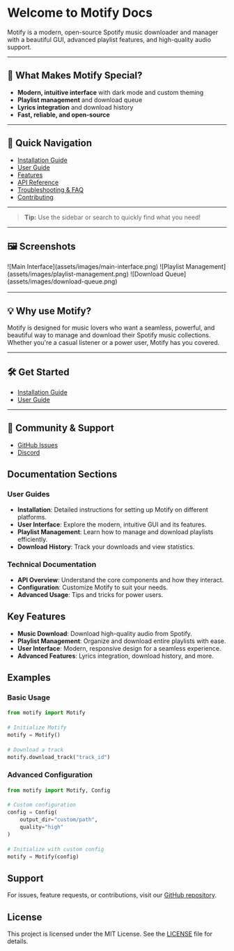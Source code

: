 # Welcome to Motify Docs

Motify is a modern, open-source Spotify music downloader and manager with a beautiful GUI, advanced playlist features, and high-quality audio support.

---

## 🚀 What Makes Motify Special?
- **Modern, intuitive interface** with dark mode and custom theming
- **Playlist management** and download queue
- **Lyrics integration** and download history
- **Fast, reliable, and open-source**

---

## 📖 Quick Navigation
- [Installation Guide](installation.md)
- [User Guide](usage.md)
- [Features](features.md)
- [API Reference](api.md)
- [Troubleshooting & FAQ](troubleshooting.md)
- [Contributing](contributing.md)

---

> **Tip:** Use the sidebar or search to quickly find what you need!

---

## 🖼️ Screenshots

<div class="grid" markdown>
![Main Interface](assets/images/main-interface.png)
![Playlist Management](assets/images/playlist-management.png)
![Download Queue](assets/images/download-queue.png)
</div>

<style>
.grid {
    display: grid;
    grid-template-columns: repeat(auto-fit, minmax(300px, 1fr));
    gap: 1rem;
    margin: 1rem 0;
}
.grid img {
    width: 100%;
    height: auto;
    border-radius: 8px;
    box-shadow: 0 4px 6px rgba(0, 0, 0, 0.1);
}
</style>

---

## 💡 Why use Motify?
Motify is designed for music lovers who want a seamless, powerful, and beautiful way to manage and download their Spotify music collections. Whether you're a casual listener or a power user, Motify has you covered.

---

## 🛠️ Get Started
- [Installation Guide](installation.md)
- [User Guide](usage.md)

---

## 🤝 Community & Support
- [GitHub Issues](https://github.com/mosh3eb/motify/issues)
- [Discord](https://discord.gg/motify)

## Documentation Sections

### User Guides
- **Installation**: Detailed instructions for setting up Motify on different platforms.
- **User Interface**: Explore the modern, intuitive GUI and its features.
- **Playlist Management**: Learn how to manage and download playlists efficiently.
- **Download History**: Track your downloads and view statistics.

### Technical Documentation
- **API Overview**: Understand the core components and how they interact.
- **Configuration**: Customize Motify to suit your needs.
- **Advanced Usage**: Tips and tricks for power users.

## Key Features

- **Music Download**: Download high-quality audio from Spotify.
- **Playlist Management**: Organize and download entire playlists with ease.
- **User Interface**: Modern, responsive design for a seamless experience.
- **Advanced Features**: Lyrics integration, download history, and more.

## Examples

### Basic Usage
```python
from motify import Motify

# Initialize Motify
motify = Motify()

# Download a track
motify.download_track("track_id")
```

### Advanced Configuration
```python
from motify import Motify, Config

# Custom configuration
config = Config(
    output_dir="custom/path",
    quality="high"
)

# Initialize with custom config
motify = Motify(config)
```

## Support

For issues, feature requests, or contributions, visit our [GitHub repository](https://github.com/mosh3eb/motify).

## License

This project is licensed under the MIT License. See the [LICENSE](LICENSE) file for details. 